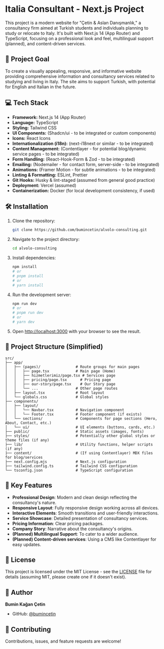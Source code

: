 # Italia Consultant - Next.js Project

This project is a modern website for "Çetin & Aslan Danışmanlık," a consultancy firm aimed at Turkish students and individuals planning to study or relocate to Italy. It's built with Next.js 14 (App Router) and TypeScript, focusing on a professional look and feel, multilingual support (planned), and content-driven services.

## 🚀 Project Goal

To create a visually appealing, responsive, and informative website providing comprehensive information and consultancy services related to studying and living in Italy. The site aims to support Turkish, with potential for English and Italian in the future.

## 💻 Tech Stack

*   **Framework:** Next.js 14 (App Router)
*   **Language:** TypeScript
*   **Styling:** Tailwind CSS
*   **UI Components:** (Shadcn/ui - to be integrated or custom components)
*   **Icons:** React Icons
*   **Internationalization (i18n):** (next-i18next or similar - to be integrated)
*   **Content Management:** (Contentlayer - for potential blog/dynamic service pages - to be integrated)
*   **Form Handling:** (React-Hook-Form & Zod - to be integrated)
*   **Emailing:** (Nodemailer - for contact form, server-side - to be integrated)
*   **Animations:** (Framer Motion - for subtle animations - to be integrated)
*   **Linting & Formatting:** ESLint, Prettier
*   **Git Hooks:** Husky & lint-staged (assumed from general good practice)
*   **Deployment:** Vercel (assumed)
*   **Containerization:** Docker (for local development consistency, if used)

## 🛠️ Installation

1.  Clone the repository:
    ```bash
    git clone https://github.com/bumincetin/alvolo-consulting.git
    ```
2.  Navigate to the project directory:
    ```bash
    cd alvolo-consulting
    ```
3.  Install dependencies:
    ```bash
    npm install
    # or
    # pnpm install
    # or
    # yarn install
    ```
4.  Run the development server:
    ```bash
    npm run dev
    # or
    # pnpm run dev
    # or
    # yarn dev
    ```
5.  Open [http://localhost:3000](http://localhost:3000) with your browser to see the result.

## 📁 Project Structure (Simplified)

```
src/
├── app/
│   ├── (pages)/                # Route groups for main pages
│   │   ├── page.tsx            # Main page (Home)
│   │   ├── hizmetlerimiz/page.tsx # Services page
│   │   ├── pricing/page.tsx      # Pricing page
│   │   ├── our-story/page.tsx    # Our Story page
│   │   └── ...                 # Other page routes
│   ├── layout.tsx              # Root layout
│   └── globals.css             # Global styles
├── components/
│   ├── layout/
│   │   └── Navbar.tsx          # Navigation component
│   │   └── Footer.tsx          # Footer component (if exists)
│   └── sections/               # Components for page sections (Hero, About, Contact, etc.)
│   └── ui/                     # UI elements (buttons, cards, etc.)
├── public/                     # Static assets (images, fonts)
├── styles/                     # Potentially other global styles or theme files (if any)
├── lib/                        # Utility functions, helper scripts (if any)
├── content/                    # (If using Contentlayer) MDX files for blog/services
├── next.config.mjs             # Next.js configuration
├── tailwind.config.ts          # Tailwind CSS configuration
└── tsconfig.json               # TypeScript configuration
```

## 🌟 Key Features

*   **Professional Design**: Modern and clean design reflecting the consultancy's nature.
*   **Responsive Layout**: Fully responsive design working across all devices.
*   **Interactive Elements**: Smooth transitions and user-friendly interactions.
*   **Service Showcase**: Detailed presentation of consultancy services.
*   **Pricing Information**: Clear pricing packages.
*   **Company Story**: Narrative about the consultancy's origins.
*   **(Planned) Multilingual Support**: To cater to a wider audience.
*   **(Planned) Content-driven services**: Using a CMS like Contentlayer for easy updates.

## 📝 License

This project is licensed under the MIT License - see the [LICENSE](LICENSE) file for details (assuming MIT, please create one if it doesn't exist).

## 👤 Author

**Bumin Kağan Çetin**
*   GitHub: [@bumincetin](https://github.com/bumincetin)

## 🤝 Contributing

Contributions, issues, and feature requests are welcome!
